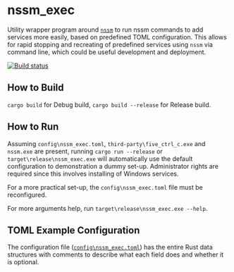 # nssm_exec
Utility wrapper program around [`nssm`](https://nssm.cc/) to run nssm commands to add services more easily, based on predefined TOML configuration. This allows for rapid stopping and recreating of predefined services using `nssm` via command line, which could be useful development and deployment.

[![Build status](https://ci.appveyor.com/api/projects/status/j90hd2yis46tcw31/branch/master?svg=true)](https://ci.appveyor.com/project/guangie88/nssm-exec/branch/master)

## How to Build
`cargo build` for Debug build, `cargo build --release` for Release build.

## How to Run
Assuming `config\nssm_exec.toml`, `third-party\five_ctrl_c.exe` and `nssm.exe` are present, running `cargo run --release` or `target\release\nssm_exec.exe` will automatically use the default configuration to demonstration a dummy set-up. Administrator rights are required since this involves installing of Windows services.

For a more practical set-up, the `config\nssm_exec.toml` file must be reconfigured.

For more arguments help, run `target\release\nssm_exec.exe --help`.

## TOML Example Configuration
The configuration file ([`config\nssm_exec.toml`](https://github.com/guangie88/nssm_exec/blob/master/config/nssm_exec.toml)) has the entire Rust data structures with comments to describe what each field does and whether it is optional.